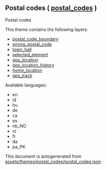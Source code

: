 

 Postal codes ( [postal_codes](https://mapcomplete.osm.be/postal_codes) ) 
--------------------------------------------------------------------------



Postal codes

This theme contains the following layers:



  - [postal_code_boundary](../Layers/postal_code_boundary.md)
  - [wrong_postal_code](../Layers/wrong_postal_code.md)
  - [town_hall](../Layers/town_hall.md)
  - [selected_element](../Layers/selected_element.md)
  - [gps_location](../Layers/gps_location.md)
  - [gps_location_history](../Layers/gps_location_history.md)
  - [home_location](../Layers/home_location.md)
  - [gps_track](../Layers/gps_track.md)


Available languages:



  - en
  - id
  - hu
  - de
  - ca
  - es
  - nb_NO
  - nl
  - fr
  - da
  - pa_PK
 

This document is autogenerated from [assets/themes/postal_codes/postal_codes.json](https://github.com/pietervdvn/MapComplete/blob/develop/assets/themes/postal_codes/postal_codes.json)